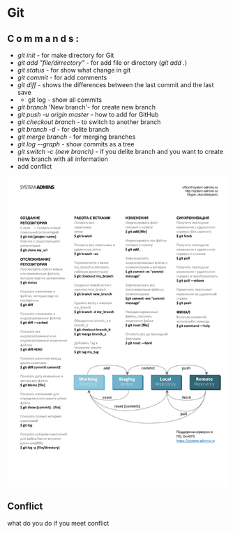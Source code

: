 # Git
## **C o m m a n d s :**

- *git init* - for make directory for Git
- *git add  "file/dirrectory"* - for add file or directory  (*git add .*)
- *git status* - for  show what change in git
- *git commit* - for add comments
- *git diff* - shows the differences between the last commit and the last save
- * git log  - show all commits
- *git branch* 'New branch'- for create new branch 
- *git push -u origin master* - how to add for GitHub
- *git checkout branch* - to switch to another branch
- *git branch -d* - for delite branch
- *git merge branch* - for merging branches
- *git log --graph* - show commits as a tree 
- *git switch -c (new branch)* - if you delite branch and you want to create new branch with all information
- add conflict

![Git](Git.jpg)

## Conflict
what do you do if you meet conflict